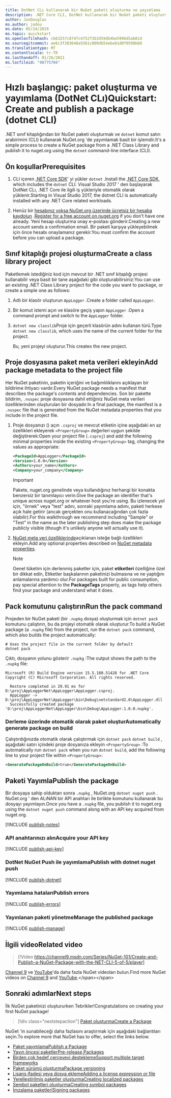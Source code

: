 ```yaml
---
title: DotNet CLı kullanarak bir NuGet paketi oluşturma ve yayımlama
description: .NET Core CLI, DotNet kullanarak bir NuGet paketi oluşturma ve yayımlama hakkında bir adım adım öğretici.
author: JonDouglas
ms.author: jodou
ms.date: 05/24/2019
ms.topic: quickstart
ms.openlocfilehash: cb63257c874fc4752f3b3d59db4be5996d5ab81d
ms.sourcegitcommit: ee6c3f203648a5561c809db54ebeb1d0f0598b68
ms.translationtype: MT
ms.contentlocale: tr-TR
ms.lasthandoff: 01/26/2021
ms.locfileid: "98775766"
---
```

# <a name="quickstart-create-and-publish-a-package-dotnet-cli"></a><span data-ttu-id="6ea72-103">Hızlı başlangıç: paket oluşturma ve yayımlama (DotNet CLı)</span><span class="sxs-lookup"><span data-stu-id="6ea72-103">Quickstart: Create and publish a package (dotnet CLI)</span></span>

<span data-ttu-id="6ea72-104">.NET sınıf kitaplığından bir NuGet paketi oluşturmak ve `dotnet` komut satırı arabirimini (CLI) kullanarak NuGet.org 'de yayımlamak basit bir işlemdir.</span><span class="sxs-lookup"><span data-stu-id="6ea72-104">It's a simple process to create a NuGet package from a .NET Class Library and publish it to nuget.org using the `dotnet` command-line interface (CLI).</span></span>

## <a name="prerequisites"></a><span data-ttu-id="6ea72-105">Ön koşullar</span><span class="sxs-lookup"><span data-stu-id="6ea72-105">Prerequisites</span></span>

1. <span data-ttu-id="6ea72-106">CLI içeren [.NET Core SDK](https://www.microsoft.com/net/download/)' yi yükler `dotnet` .</span><span class="sxs-lookup"><span data-stu-id="6ea72-106">Install the [.NET Core SDK](https://www.microsoft.com/net/download/), which includes the `dotnet` CLI.</span></span> <span data-ttu-id="6ea72-107">Visual Studio 2017 ' den başlayarak DotNet CLı, .NET Core ile ilgili iş yükleriyle otomatik olarak yüklenir.</span><span class="sxs-lookup"><span data-stu-id="6ea72-107">Starting in Visual Studio 2017, the dotnet CLI is automatically installed with any .NET Core related workloads.</span></span>

1. <span data-ttu-id="6ea72-108">Henüz bir [hesabınız yoksa NuGet.org üzerinde ücretsiz bir hesaba kaydolun](https://www.nuget.org/users/account/LogOn?returnUrl=%2F) .</span><span class="sxs-lookup"><span data-stu-id="6ea72-108">[Register for a free account on nuget.org](https://www.nuget.org/users/account/LogOn?returnUrl=%2F) if you don't have one already.</span></span> <span data-ttu-id="6ea72-109">Yeni hesap oluşturma onay e-postası gönderir.</span><span class="sxs-lookup"><span data-stu-id="6ea72-109">Creating a new account sends a confirmation email.</span></span> <span data-ttu-id="6ea72-110">Bir paketi karşıya yükleyebilmek için önce hesabı onaylamanız gerekir.</span><span class="sxs-lookup"><span data-stu-id="6ea72-110">You must confirm the account before you can upload a package.</span></span>

## <a name="create-a-class-library-project"></a><span data-ttu-id="6ea72-111">Sınıf kitaplığı projesi oluşturma</span><span class="sxs-lookup"><span data-stu-id="6ea72-111">Create a class library project</span></span>

<span data-ttu-id="6ea72-112">Paketlemek istediğiniz kod için mevcut bir .NET sınıf kitaplığı projesi kullanabilir veya basit bir tane aşağıdaki gibi oluşturabilirsiniz:</span><span class="sxs-lookup"><span data-stu-id="6ea72-112">You can use an existing .NET Class Library project for the code you want to package, or create a simple one as follows:</span></span>

1. <span data-ttu-id="6ea72-113">Adlı bir klasör oluşturun `AppLogger` .</span><span class="sxs-lookup"><span data-stu-id="6ea72-113">Create a folder called `AppLogger`.</span></span>

1. <span data-ttu-id="6ea72-114">Bir komut istemi açın ve klasöre geçiş yapın `AppLogger` .</span><span class="sxs-lookup"><span data-stu-id="6ea72-114">Open a command prompt and switch to the `AppLogger` folder.</span></span>

1. <span data-ttu-id="6ea72-115">`dotnet new classlib`Proje için geçerli klasörün adını kullanan türü.</span><span class="sxs-lookup"><span data-stu-id="6ea72-115">Type `dotnet new classlib`, which uses the name of the current folder for the project.</span></span>

   <span data-ttu-id="6ea72-116">Bu, yeni projeyi oluşturur.</span><span class="sxs-lookup"><span data-stu-id="6ea72-116">This creates the new project.</span></span>

## <a name="add-package-metadata-to-the-project-file"></a><span data-ttu-id="6ea72-117">Proje dosyasına paket meta verileri ekleyin</span><span class="sxs-lookup"><span data-stu-id="6ea72-117">Add package metadata to the project file</span></span>

<span data-ttu-id="6ea72-118">Her NuGet paketinin, paketin içeriğini ve bağımlılıklarını açıklayan bir bildirime ihtiyacı vardır.</span><span class="sxs-lookup"><span data-stu-id="6ea72-118">Every NuGet package needs a manifest that describes the package's contents and dependencies.</span></span> <span data-ttu-id="6ea72-119">Son bir pakette bildirim, `.nuspec` proje dosyasına dahil ettiğiniz NuGet meta verileri özelliklerinden oluşturulan bir dosyadır.</span><span class="sxs-lookup"><span data-stu-id="6ea72-119">In a final package, the manifest is a `.nuspec` file that is generated from the NuGet metadata properties that you include in the project file.</span></span>

1. <span data-ttu-id="6ea72-120">Proje dosyanızı () açın `.csproj` ve mevcut etiketin içine aşağıdaki en az özellikleri ekleyerek `<PropertyGroup>` değerleri uygun şekilde değiştirerek:</span><span class="sxs-lookup"><span data-stu-id="6ea72-120">Open your project file (`.csproj`) and add the following minimal properties inside the existing `<PropertyGroup>` tag, changing the values as appropriate:</span></span>

    ```xml
    <PackageId>AppLogger</PackageId>
    <Version>1.0.0</Version>
    <Authors>your_name</Authors>
    <Company>your_company</Company>
    ```

    > [!Important]
    > <span data-ttu-id="6ea72-121">Pakete, nuget.org genelinde veya kullandığınız herhangi bir konakta benzersiz bir tanımlayıcı verin.</span><span class="sxs-lookup"><span data-stu-id="6ea72-121">Give the package an identifier that's unique across nuget.org or whatever host you're using.</span></span> <span data-ttu-id="6ea72-122">Bu izlenecek yol için, "örnek" veya "test" adını, sonraki yayımlama adımı, paketi herkese açık hale getirir (ancak gerçekten onu kullanacağından çok fazla olabilir).</span><span class="sxs-lookup"><span data-stu-id="6ea72-122">For this walkthrough we recommend including "Sample" or "Test" in the name as the later publishing step does make the package publicly visible (though it's unlikely anyone will actually use it).</span></span>

1. <span data-ttu-id="6ea72-123">[NuGet meta veri özelliklerinde](/dotnet/core/tools/csproj#nuget-metadata-properties)açıklanan isteğe bağlı özellikleri ekleyin.</span><span class="sxs-lookup"><span data-stu-id="6ea72-123">Add any optional properties described on [NuGet metadata properties](/dotnet/core/tools/csproj#nuget-metadata-properties).</span></span>

    > [!Note]
    > <span data-ttu-id="6ea72-124">Genel tüketim için derlenmiş paketler için, paket **etiketleri** özelliğine özel bir dikkat edin, Etiketler başkalarının paketinizi bulmasına ve ne yaptığını anlamalarına yardımcı olur.</span><span class="sxs-lookup"><span data-stu-id="6ea72-124">For packages built for public consumption, pay special attention to the **PackageTags** property, as tags help others find your package and understand what it does.</span></span>

## <a name="run-the-pack-command"></a><span data-ttu-id="6ea72-125">Pack komutunu çalıştırın</span><span class="sxs-lookup"><span data-stu-id="6ea72-125">Run the pack command</span></span>

<span data-ttu-id="6ea72-126">Projeden bir NuGet paketi (bir `.nupkg` dosya) oluşturmak için `dotnet pack` komutunu çalıştırın, bu da projeyi otomatik olarak oluşturur:</span><span class="sxs-lookup"><span data-stu-id="6ea72-126">To build a NuGet package (a `.nupkg` file) from the project, run the `dotnet pack` command, which also builds the project automatically:</span></span>

```dotnetcli
# Uses the project file in the current folder by default
dotnet pack
```

<span data-ttu-id="6ea72-127">Çıktı, dosyanın yolunu gösterir `.nupkg` :</span><span class="sxs-lookup"><span data-stu-id="6ea72-127">The output shows the path to the `.nupkg` file:</span></span>

```output
Microsoft (R) Build Engine version 15.5.180.51428 for .NET Core
Copyright (C) Microsoft Corporation. All rights reserved.

  Restore completed in 29.91 ms for D:\proj\AppLoggerNet\AppLogger\AppLogger.csproj.
  AppLogger -> D:\proj\AppLoggerNet\AppLogger\bin\Debug\netstandard2.0\AppLogger.dll
  Successfully created package 'D:\proj\AppLoggerNet\AppLogger\bin\Debug\AppLogger.1.0.0.nupkg'.
```

### <a name="automatically-generate-package-on-build"></a><span data-ttu-id="6ea72-128">Derleme üzerinde otomatik olarak paket oluştur</span><span class="sxs-lookup"><span data-stu-id="6ea72-128">Automatically generate package on build</span></span>

<span data-ttu-id="6ea72-129">Çalıştırdığınızda otomatik olarak çalıştırmak için `dotnet pack` `dotnet build` , aşağıdaki satırı içindeki proje dosyanıza ekleyin `<PropertyGroup>` :</span><span class="sxs-lookup"><span data-stu-id="6ea72-129">To automatically run `dotnet pack` when you run `dotnet build`, add the following line to your project file within `<PropertyGroup>`:</span></span>

```xml
<GeneratePackageOnBuild>true</GeneratePackageOnBuild>
```

## <a name="publish-the-package"></a><span data-ttu-id="6ea72-130">Paketi Yayımla</span><span class="sxs-lookup"><span data-stu-id="6ea72-130">Publish the package</span></span>

<span data-ttu-id="6ea72-131">Bir dosyaya sahip olduktan sonra `.nupkg` , NuGet.org `dotnet nuget push` . NuGet.org ' den ALıNAN bir API anahtarı ile birlikte komutunu kullanarak bu dosyayı yayımlayın.</span><span class="sxs-lookup"><span data-stu-id="6ea72-131">Once you have a `.nupkg` file, you publish it to nuget.org using the `dotnet nuget push` command along with an API key acquired from nuget.org.</span></span>

[!INCLUDE [publish-notes](includes/publish-notes.md)]

### <a name="acquire-your-api-key"></a><span data-ttu-id="6ea72-132">API anahtarınızı alın</span><span class="sxs-lookup"><span data-stu-id="6ea72-132">Acquire your API key</span></span>

[!INCLUDE [publish-api-key](includes/publish-api-key.md)]

### <a name="publish-with-dotnet-nuget-push"></a><span data-ttu-id="6ea72-133">DotNet NuGet Push ile yayımlama</span><span class="sxs-lookup"><span data-stu-id="6ea72-133">Publish with dotnet nuget push</span></span>

[!INCLUDE [publish-dotnet](includes/publish-dotnet.md)]

### <a name="publish-errors"></a><span data-ttu-id="6ea72-134">Yayımlama hataları</span><span class="sxs-lookup"><span data-stu-id="6ea72-134">Publish errors</span></span>

[!INCLUDE [publish-errors](includes/publish-errors.md)]

### <a name="manage-the-published-package"></a><span data-ttu-id="6ea72-135">Yayınlanan paketi yönetme</span><span class="sxs-lookup"><span data-stu-id="6ea72-135">Manage the published package</span></span>

[!INCLUDE [publish-manage](includes/publish-manage.md)]

## <a name="related-video"></a><span data-ttu-id="6ea72-136">İlgili video</span><span class="sxs-lookup"><span data-stu-id="6ea72-136">Related video</span></span>

> [!Video https://channel9.msdn.com/Series/NuGet-101/Create-and-Publish-a-NuGet-Package-with-the-NET-CLI-5-of-5/player]

<span data-ttu-id="6ea72-137">[Channel 9](https://channel9.msdn.com/Series/NuGet-101) ve [YouTube](https://www.youtube.com/playlist?list=PLdo4fOcmZ0oVLvfkFk8O9h6v2Dcdh2bh_)'da daha fazla NuGet videoları bulun.</span><span class="sxs-lookup"><span data-stu-id="6ea72-137">Find more NuGet videos on [Channel 9](https://channel9.msdn.com/Series/NuGet-101) and [YouTube](https://www.youtube.com/playlist?list=PLdo4fOcmZ0oVLvfkFk8O9h6v2Dcdh2bh_).</span></span>

## <a name="next-steps"></a><span data-ttu-id="6ea72-138">Sonraki adımlar</span><span class="sxs-lookup"><span data-stu-id="6ea72-138">Next steps</span></span>

<span data-ttu-id="6ea72-139">İlk NuGet paketinizi oluştururken Tebrikler!</span><span class="sxs-lookup"><span data-stu-id="6ea72-139">Congratulations on creating your first NuGet package!</span></span>

> [!div class="nextstepaction"]
> [<span data-ttu-id="6ea72-140">Paket oluşturma</span><span class="sxs-lookup"><span data-stu-id="6ea72-140">Create a Package</span></span>](../create-packages/creating-a-package-dotnet-cli.md)

<span data-ttu-id="6ea72-141">NuGet 'in sunabileceği daha fazlasını araştırmak için aşağıdaki bağlantıları seçin.</span><span class="sxs-lookup"><span data-stu-id="6ea72-141">To explore more that NuGet has to offer, select the links below.</span></span>

- [<span data-ttu-id="6ea72-142">Paket yayımlama</span><span class="sxs-lookup"><span data-stu-id="6ea72-142">Publish a Package</span></span>](../nuget-org/publish-a-package.md)
- [<span data-ttu-id="6ea72-143">Yayın öncesi paketler</span><span class="sxs-lookup"><span data-stu-id="6ea72-143">Pre-release Packages</span></span>](../create-packages/Prerelease-Packages.md)
- [<span data-ttu-id="6ea72-144">Birden çok hedef çerçeveyi destekleme</span><span class="sxs-lookup"><span data-stu-id="6ea72-144">Support multiple target frameworks</span></span>](../create-packages/multiple-target-frameworks-project-file.md)
- [<span data-ttu-id="6ea72-145">Paket sürümü oluşturma</span><span class="sxs-lookup"><span data-stu-id="6ea72-145">Package versioning</span></span>](../concepts/package-versioning.md)
- [<span data-ttu-id="6ea72-146">Lisans ifadesi veya dosya ekleme</span><span class="sxs-lookup"><span data-stu-id="6ea72-146">Adding a license expression or file</span></span>](../reference/msbuild-targets.md#packing-a-license-expression-or-a-license-file)
- [<span data-ttu-id="6ea72-147">Yerelleştirilmiş paketler oluşturma</span><span class="sxs-lookup"><span data-stu-id="6ea72-147">Creating localized packages</span></span>](../create-packages/creating-localized-packages.md)
- [<span data-ttu-id="6ea72-148">Sembol paketleri oluşturma</span><span class="sxs-lookup"><span data-stu-id="6ea72-148">Creating symbol packages</span></span>](../create-packages/symbol-packages-snupkg.md)
- [<span data-ttu-id="6ea72-149">İmzalama paketleri</span><span class="sxs-lookup"><span data-stu-id="6ea72-149">Signing packages</span></span>](../create-packages/Sign-a-package.md)
